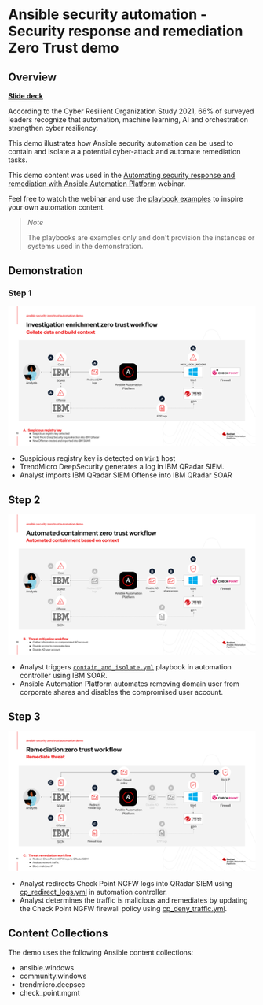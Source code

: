 # Ansible security automation - Security response and remediation Zero Trust demo

## Overview

[**Slide deck**](zta_demo_slides.pdf)

According to the Cyber Resilient Organization Study 2021, 66% of surveyed leaders recognize that automation, machine learning, AI and orchestration strengthen cyber resiliency.

This demo illustrates how Ansible security automation can be used to contain and isolate a a potential cyber-attack and automate remediation tasks.

This demo content was used in the [Automating security response and remediation with Ansible Automation Platform](https://events.redhat.com/profile/form/index.cfm?PKformID=0x659092cacd) webinar.

Feel free to watch the webinar and use the [playbook examples](playbooks) to inspire your own automation content.

>*Note*<p>
> The playbooks are examples only and don't provision the instances or systems used in the demonstration.

## Demonstration

### Step 1

![zta-step1](../assets/img/zta-step1.png)

- Suspicious registry key is detected on `Win1` host
- TrendMicro DeepSecurity generates a log in IBM QRadar SIEM.
- Analyst imports IBM QRadar SIEM Offense into IBM QRadar SOAR

## Step 2

![zta-step2](../assets/img/zta-step2.png)

- Analyst triggers [`contain_and_isolate.yml`](playbooks/contain_and_isolate.yml) playbook in automation controller using IBM SOAR.
- Ansible Automation Platform automates removing domain user from corporate shares and disables the compromised user account.

## Step 3

![zta-step3](../assets/img/zta-step3.png)

- Analyst redirects Check Point NGFW logs into QRadar SIEM using [cp_redirect_logs.yml](playbooks/cp_redirect_logs.yml) in automation controller.
- Analyst determines the traffic is malicious and remediates by updating the Check Point NGFW firewall policy using [cp_deny_traffic.yml](playbooks/cp_deny_traffic.yml).

## Content Collections

The demo uses the following Ansible content collections:

- ansible.windows
- community.windows
- trendmicro.deepsec
- check_point.mgmt
